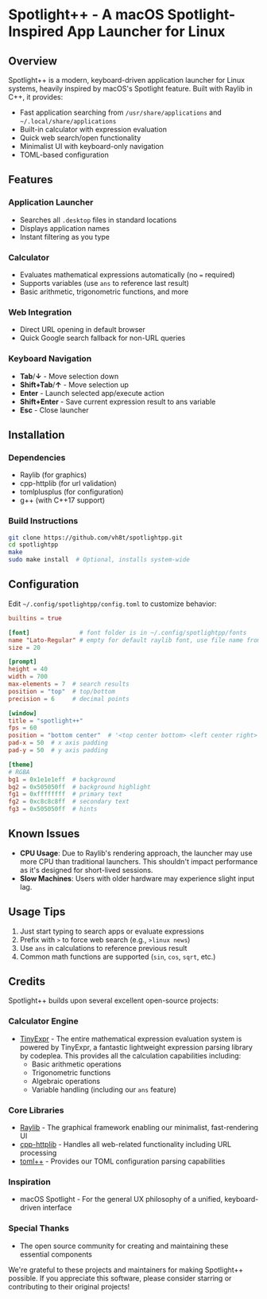 # Spotlight++ - A macOS Spotlight-Inspired App Launcher for Linux

## Overview
Spotlight++ is a modern, keyboard-driven application launcher for Linux systems, heavily inspired by macOS's Spotlight feature. Built with Raylib in C++, it provides:

- Fast application searching from `/usr/share/applications` and `~/.local/share/applications`
- Built-in calculator with expression evaluation
- Quick web search/open functionality
- Minimalist UI with keyboard-only navigation
- TOML-based configuration

## Features
### Application Launcher
- Searches all `.desktop` files in standard locations
- Displays application names
- Instant filtering as you type

### Calculator
- Evaluates mathematical expressions automatically (no `=` required)
- Supports variables (use `ans` to reference last result)
- Basic arithmetic, trigonometric functions, and more

### Web Integration
- Direct URL opening in default browser
- Quick Google search fallback for non-URL queries

### Keyboard Navigation
- **Tab**/**↓** - Move selection down
- **Shift+Tab**/**↑** - Move selection up
- **Enter** - Launch selected app/execute action
- **Shift+Enter** - Save current expression result to ans variable
- **Esc** - Close launcher

## Installation
### Dependencies
- Raylib (for graphics)
- cpp-httplib (for url validation)
- tomlplusplus (for configuration)
- g++ (with C++17 support)

### Build Instructions
```sh
git clone https://github.com/vh8t/spotlightpp.git
cd spotlightpp
make
sudo make install  # Optional, installs system-wide
```

## Configuration
Edit `~/.config/spotlightpp/config.toml` to customize behavior:

```toml
builtins = true

[font]              # font folder is in ~/.config/spotlightpp/fonts
name "Lato-Regular" # empty for default raylib font, use file name from fonts folder withou .ttf
size = 20

[prompt]
height = 40
width = 700
max-elements = 7  # search results
position = "top"  # top/bottom
precision = 6     # decimal points

[window]
title = "spotlight++"
fps = 60
position = "bottom center"  # '<top center bottom> <left center right>' use 'center' for 'center center'
pad-x = 50  # x axis padding
pad-y = 50  # y axis padding

[theme]
# RGBA
bg1 = 0x1e1e1eff  # background
bg2 = 0x505050ff  # background highlight
fg1 = 0xffffffff  # primary text
fg2 = 0xc8c8c8ff  # secondary text
fg3 = 0x505050ff  # hints
```

## Known Issues
- **CPU Usage**: Due to Raylib's rendering approach, the launcher may use more CPU than traditional launchers. This shouldn't impact performance as it's designed for short-lived sessions.
- **Slow Machines**: Users with older hardware may experience slight input lag.

## Usage Tips
1. Just start typing to search apps or evaluate expressions
2. Prefix with `>` to force web search (e.g., `>linux news`)
3. Use `ans` in calculations to reference previous result
4. Common math functions are supported (`sin`, `cos`, `sqrt`, etc.)

## Credits
Spotlight++ builds upon several excellent open-source projects:

### Calculator Engine
- [TinyExpr](https://github.com/codeplea/tinyexpr) - The entire mathematical expression evaluation system is powered by TinyExpr, a fantastic lightweight expression parsing library by codeplea. This provides all the calculation capabilities including:
    - Basic arithmetic operations
    - Trigonometric functions
    - Algebraic operations
    - Variable handling (including our `ans` feature)

### Core Libraries
- [Raylib](https://www.raylib.com/) - The graphical framework enabling our minimalist, fast-rendering UI
- [cpp-httplib](https://github.com/yhirose/cpp-httplib) - Handles all web-related functionality including URL processing
- [toml++](https://github.com/marzer/tomlplusplus) - Provides our TOML configuration parsing capabilities

### Inspiration
- macOS Spotlight - For the general UX philosophy of a unified, keyboard-driven interface

### Special Thanks
- The open source community for creating and maintaining these essential components

We're grateful to these projects and maintainers for making Spotlight++ possible. If you appreciate this software, please consider starring or contributing to their original projects!
